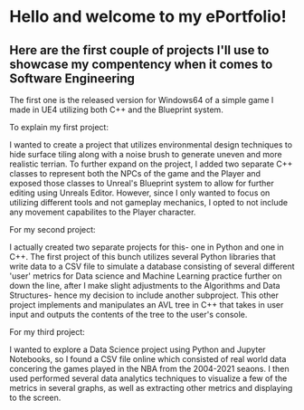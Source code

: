 # Hello and welcome to my ePortfolio!

## Here are the first couple of projects I'll use to showcase my compentency when it comes to Software Engineering

The first one is the released version for Windows64 of a simple game I made in UE4 utilizing both C++ and the Blueprint system. 

To explain my first project:

  I wanted to create a project that utilizes environmental design techniques to hide surface tiling along with a noise brush to generate uneven and more realistic terrian. 
To further expand on the project, I added two separate C++ classes to represent both the NPCs of the game and the Player and exposed those classes to Unreal's Blueprint system to allow for further editing using Unreals Editor. However, since I only wanted to focus on utilizing different tools and not gameplay mechanics, I opted to not include any movement capabilites to the Player character.


For my second project:
  
  I actually created two separate projects for this- one in Python and one in C++. The first project of this bunch utilizes several Python libraries that write data to a CSV file to simulate a database consisting of several different 'user' metrics for Data science and Machine Learning practice further on down the line, after I make slight adjustments to the Algorithms and Data Structures- hence my decision to include another subproject. This other project implements and manipulates an AVL tree in C++  that takes in user input and outputs the contents of the tree to the user's console.
  
For my third project:
  
  I wanted to explore a Data Science project using Python and Jupyter Notebooks, so I found a CSV file online which consisted of real world data concering the games played in the NBA from the 2004-2021 seaons. I then used performed several data analytics techniques to visualize a few of the metrics in several graphs, as well as extracting other metrics and displaying to the screen. 
